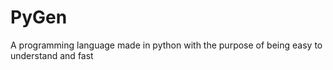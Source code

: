 # PyGen
A programming language made in python with the purpose of being easy to understand and fast
